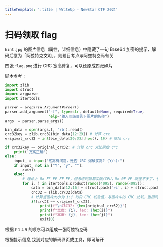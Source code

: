 ```yaml
---
titleTemplate: ':title | WriteUp - NewStar CTF 2024'
---
```


# 扫码领取 flag

`hint.jpg` 的图片信息（属性，详细信息）中隐藏了一句 Base64 加密的提示，解码后意为「阿兹特克文明」，则题目考点与阿兹特克码有关

四张 `flag.png` 进行 CRC 宽高修复，可以还原成四张碎片

脚本参考：

```python
import zlib
import struct
import argparse
import itertools

parser = argparse.ArgumentParser()
parser.add_argument("-f", type=str, default=None, required=True,
                    help="输入同级目录下图片的名称")
args  = parser.parse_args()

bin_data = open(args.f, 'rb').read()
crc32key = zlib.crc32(bin_data[12:29]) # 计算 crc
original_crc32 = int(bin_data[29:33].hex(), 16) # 原始 crc

if crc32key == original_crc32: # 计算 crc 对比原始 crc
    print('宽高正确')
else:
    input_ = input("宽高有问题，是否 CRC 爆破宽高? (Y/n):")
    if input_ not in ["Y", "y", ""]:
        exit()
    else:
        # 理论上 0x FF FF FF FF，但考虑到屏幕实际/CPU，0x 0F FF 就差不多了，也就是 4095 宽度和高度
        for i, j in itertools.product(range(4095), range(4095)):
            data = bin_data[12:16] + struct.pack('>i', i) + struct.pack('>i', j) + bin_data[24:29]
            crc32 = zlib.crc32(data)
            # 计算当图片大小为 i:j 时的 CRC 校验值，与图片中的 CRC 比较，当相同，则图片大小已经确定
            if(crc32 == original_crc32):
                print(f"\nCRC32: {hex(original_crc32)}")
                print(f"宽度: {i}, hex: {hex(i)}")
                print(f"高度: {j}, hex: {hex(j)}")
                exit(0)
```

根据 `F` `1` `4` `9` 的顺序可以组成一张阿兹特克码

根据提示信息 找到对应的解码网页或工具，即可解开

